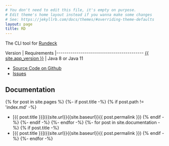 ```yaml
---
# You don't need to edit this file, it's empty on purpose.
# Edit theme's home layout instead if you wanna make some changes
# See: https://jekyllrb.com/docs/themes/#overriding-theme-defaults
layout: page
title: RD
---
```


The CLI tool for [Rundeck](https://github.com/rundeck/rundeck)

Version                  | Requirements 
|-------------------------------------------
   [{{ site.app_version }}](changes) |   Java 8 or Java 11

* [Source Code on Github]({{site.github_url}}) 
* [Issues]({{site.github_url}}/issues)

[changes]: {{site.url}}{{site.baseurl}}/changes/

## Documentation

{% for post in site.pages %}
{%- if post.title -%}
{% if post.path != 'index.md' -%}
* [{{ post.title }}]({{site.url}}{{site.baseurl}}{{ post.permalink }})
{% endif -%}
{%- endif -%}
{%- endfor -%}
{%- for post in site.documentation -%}
{% if post.title -%}
* [{{ post.title }}]({{site.url}}{{site.baseurl}}{{ post.permalink }})
{% endif -%}
{%- endfor -%}
